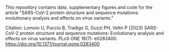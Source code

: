 This repository contains data, supplementary figures and code for the article 
"SARS-CoV-2 protein structure and sequence mutations: evolutionary analysis and effects on virus variants."

Citation: Lomoio U, Puccio B, Tradigo G, Guzzi PH, Veltri P (2023) SARS-CoV-2 protein structure and sequence mutations: Evolutionary analysis and effects on virus variants. PLoS ONE 18(7): e0283400. https://doi.org/10.1371/journal.pone.0283400
